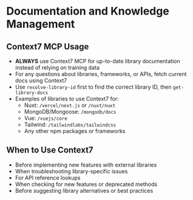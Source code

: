 # Documentation and Knowledge Management

## Context7 MCP Usage
- **ALWAYS** use Context7 MCP for up-to-date library documentation instead of relying on training data
- For any questions about libraries, frameworks, or APIs, fetch current docs using Context7
- Use `resolve-library-id` first to find the correct library ID, then `get-library-docs`
- Examples of libraries to use Context7 for:
  - Nuxt: `/vercel/next.js` or `/nuxt/nuxt`
  - MongoDB/Mongoose: `/mongodb/docs`
  - Vue: `/vuejs/core`
  - Tailwind: `/tailwindlabs/tailwindcss`
  - Any other npm packages or frameworks

## When to Use Context7
- Before implementing new features with external libraries
- When troubleshooting library-specific issues
- For API reference lookups
- When checking for new features or deprecated methods
- Before suggesting library alternatives or best practices
